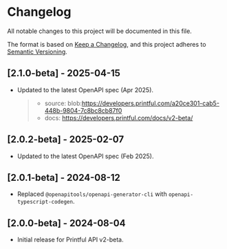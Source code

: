 # Changelog

All notable changes to this project will be documented in this file.

The format is based on [Keep a Changelog](https://keepachangelog.com/en/1.0.0/), and this project adheres to [Semantic Versioning](https://semver.org/spec/v2.0.0.html).

## [2.1.0-beta] - 2025-04-15

- Updated to the latest OpenAPI spec (Apr 2025).
  > - source: blob:https://developers.printful.com/a20ce301-cab5-448b-9804-7c8bc8cb87f0
  > - docs: https://developers.printful.com/docs/v2-beta/

## [2.0.2-beta] - 2025-02-07

- Updated to the latest OpenAPI spec (Feb 2025).

## [2.0.1-beta] - 2024-08-12

- Replaced `@openapitools/openapi-generator-cli` with `openapi-typescript-codegen`.

## [2.0.0-beta] - 2024-08-04

- Initial release for Printful API v2-beta.
